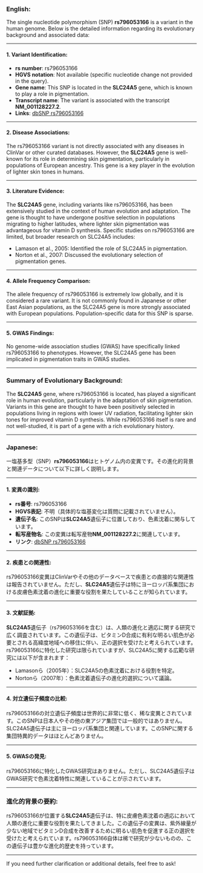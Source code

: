### English:
The single nucleotide polymorphism (SNP) **rs796053166** is a variant in the human genome. Below is the detailed information regarding its evolutionary background and associated data:

---

#### 1. **Variant Identification**:
- **rs number**: rs796053166
- **HGVS notation**: Not available (specific nucleotide change not provided in the query).
- **Gene name**: This SNP is located in the **SLC24A5** gene, which is known to play a role in pigmentation.
- **Transcript name**: The variant is associated with the transcript **NM_001128227.2**.
- **Links**: [dbSNP rs796053166](https://www.ncbi.nlm.nih.gov/snp/rs796053166)

---

#### 2. **Disease Associations**:
The rs796053166 variant is not directly associated with any diseases in ClinVar or other curated databases. However, the **SLC24A5** gene is well-known for its role in determining skin pigmentation, particularly in populations of European ancestry. This gene is a key player in the evolution of lighter skin tones in humans.

---

#### 3. **Literature Evidence**:
The **SLC24A5** gene, including variants like rs796053166, has been extensively studied in the context of human evolution and adaptation. The gene is thought to have undergone positive selection in populations migrating to higher latitudes, where lighter skin pigmentation was advantageous for vitamin D synthesis. Specific studies on rs796053166 are limited, but broader research on SLC24A5 includes:
- Lamason et al., 2005: Identified the role of SLC24A5 in pigmentation.
- Norton et al., 2007: Discussed the evolutionary selection of pigmentation genes.

---

#### 4. **Allele Frequency Comparison**:
The allele frequency of rs796053166 is extremely low globally, and it is considered a rare variant. It is not commonly found in Japanese or other East Asian populations, as the SLC24A5 gene is more strongly associated with European populations. Population-specific data for this SNP is sparse.

---

#### 5. **GWAS Findings**:
No genome-wide association studies (GWAS) have specifically linked rs796053166 to phenotypes. However, the SLC24A5 gene has been implicated in pigmentation traits in GWAS studies.

---

### Summary of Evolutionary Background:
The **SLC24A5** gene, where rs796053166 is located, has played a significant role in human evolution, particularly in the adaptation of skin pigmentation. Variants in this gene are thought to have been positively selected in populations living in regions with lower UV radiation, facilitating lighter skin tones for improved vitamin D synthesis. While rs796053166 itself is rare and not well-studied, it is part of a gene with a rich evolutionary history.

---

### Japanese:
一塩基多型（SNP）**rs796053166**はヒトゲノム内の変異です。その進化的背景と関連データについて以下に詳しく説明します。

---

#### 1. **変異の識別**:
- **rs番号**: rs796053166
- **HGVS表記**: 不明（具体的な塩基変化は質問に記載されていません）。
- **遺伝子名**: このSNPは**SLC24A5**遺伝子に位置しており、色素沈着に関与しています。
- **転写産物名**: この変異は転写産物**NM_001128227.2**に関連しています。
- **リンク**: [dbSNP rs796053166](https://www.ncbi.nlm.nih.gov/snp/rs796053166)

---

#### 2. **疾患との関連性**:
rs796053166変異はClinVarやその他のデータベースで疾患との直接的な関連性は報告されていません。ただし、**SLC24A5**遺伝子は特にヨーロッパ系集団における皮膚色素沈着の進化に重要な役割を果たしていることが知られています。

---

#### 3. **文献証拠**:
**SLC24A5**遺伝子（rs796053166を含む）は、人類の進化と適応に関する研究で広く調査されています。この遺伝子は、ビタミンD合成に有利な明るい肌色が必要とされる高緯度地域への移住に伴い、正の選択を受けたと考えられています。rs796053166に特化した研究は限られていますが、SLC24A5に関する広範な研究には以下が含まれます：
- Lamasonら（2005年）：SLC24A5の色素沈着における役割を特定。
- Nortonら（2007年）：色素沈着遺伝子の進化的選択について議論。

---

#### 4. **対立遺伝子頻度の比較**:
rs796053166の対立遺伝子頻度は世界的に非常に低く、稀な変異とされています。このSNPは日本人やその他の東アジア集団では一般的ではありません。SLC24A5遺伝子は主にヨーロッパ系集団と関連しています。このSNPに関する集団特異的データはほとんどありません。

---

#### 5. **GWASの発見**:
rs796053166に特化したGWAS研究はありません。ただし、SLC24A5遺伝子はGWAS研究で色素沈着特性に関連していることが示されています。

---

### 進化的背景の要約:
rs796053166が位置する**SLC24A5**遺伝子は、特に皮膚色素沈着の適応において人類の進化に重要な役割を果たしてきました。この遺伝子の変異は、紫外線量が少ない地域でビタミンD合成を改善するために明るい肌色を促進する正の選択を受けたと考えられています。rs796053166自体は稀で研究が少ないものの、この遺伝子は豊かな進化的歴史を持っています。

--- 
If you need further clarification or additional details, feel free to ask!